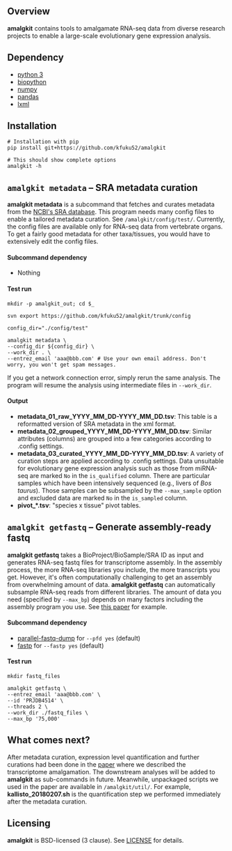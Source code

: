 ## Overview
**amalgkit** contains tools to amalgamate RNA-seq data from diverse research projects to enable a large-scale evolutionary gene expression analysis.

## Dependency
* [python 3](https://www.python.org/)
* [biopython](https://biopython.org/)
* [numpy](https://github.com/numpy/numpy)
* [pandas](https://github.com/pandas-dev/pandas)
* [lxml](https://lxml.de/)

## Installation
```
# Installation with pip
pip install git+https://github.com/kfuku52/amalgkit

# This should show complete options
amalgkit -h 
```

## `amalgkit metadata` – SRA metadata curation
**amalgkit metadata** is a subcommand that fetches and curates metadata from the [NCBI's SRA database](https://www.ncbi.nlm.nih.gov/sra). This program needs many config files to enable a tailored metadata curation. See `/amalgkit/config/test/`. Currently, the config files are available only for RNA-seq data from vertebrate organs. To get a fairly good metadata for other taxa/tissues, you would have to extensively edit the config files. 

#### Subcommand dependency
- Nothing

#### Test run

```
mkdir -p amalgkit_out; cd $_

svn export https://github.com/kfuku52/amalgkit/trunk/config

config_dir="./config/test"

amalgkit metadata \
--config_dir ${config_dir} \
--work_dir . \
--entrez_email 'aaa@bbb.com' # Use your own email address. Don't worry, you won't get spam messages.
```

If you get a network connection error, simply rerun the same analysis. The program will resume the analysis using intermediate files in `--work_dir`.

#### Output
* **metadata_01_raw_YYYY_MM_DD-YYYY_MM_DD.tsv**: This table is a reformatted version of SRA metadata in the xml format.
* **metadata_02_grouped_YYYY_MM_DD-YYYY_MM_DD.tsv**: Similar attributes (columns) are grouped into a few categories according to .config settings.
* **metadata_03_curated_YYYY_MM_DD-YYYY_MM_DD.tsv**: A variety of curation steps are applied according to .config settings. Data unsuitable for evolutionary gene expression analysis such as those from miRNA-seq are marked `No` in the `is_qualified` column. There are particular samples which have been intensively sequenced (e.g., livers of *Bos taurus*). Those samples can be subsampled by the `--max_sample` option and excluded data are marked `No` in the `is_sampled` column.
* **pivot_\*.tsv**: "species x tissue" pivot tables.

## `amalgkit getfastq` – Generate assembly-ready fastq
**amalgkit getfastq** takes a BioProject/BioSample/SRA ID as input and generates RNA-seq fastq files for transcriptome assembly. In the assembly process, the more RNA-seq libraries you include, the more transcripts you get. However, it's often computationally challenging to get an assembly from overwhelming amount of data. **amalgkit getfastq** can automatically subsample RNA-seq reads from different libraries. The amount of data you need (specified by `--max_bp`) depends on many factors including the assembly program you use. See [this paper](https://journals.plos.org/plosone/article?id=10.1371/journal.pone.0146062) for example.

#### Subcommand dependency
- [parallel-fastq-dump](https://github.com/rvalieris/parallel-fastq-dump) for `--pfd yes` (default)
- [fastp](https://github.com/OpenGene/fastp) for `--fastp yes` (default)

#### Test run
```
mkdir fastq_files

amalgkit getfastq \
--entrez_email 'aaa@bbb.com' \
--id 'PRJDB4514' \
--threads 2 \
--work_dir ./fastq_files \
--max_bp '75,000'
```


## What comes next?
After metadata curation, expression level quantification and further curations had been done in the [paper](https://www.biorxiv.org/content/10.1101/409888v1) where we described the transcriptome amalgamation. The downstream analyses will be added to **amalgkit** as sub-commands in future. Meanwhile, unpackaged scripts we used in the paper are available in `/amalgkit/util/`. For example, **kallisto_20180207.sh** is the quantification step we performed immediately after the metadata curation.

## Licensing
**amalgkit** is BSD-licensed (3 clause). See [LICENSE](LICENSE) for details.